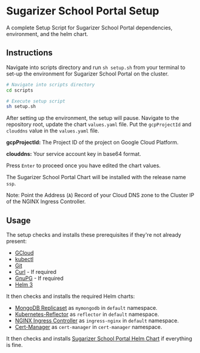 # Sugarizer School Portal Setup

A complete Setup Script for Sugarizer School Portal dependencies, environment, and the helm chart.    

## Instructions

Navigate into scripts directory and run `sh setup.sh` from your terminal to set-up the environment for Sugarizer School Portal on the cluster.

```bash
# Navigate into scripts directory
cd scripts

# Execute setup script
sh setup.sh
```

After setting up the environment, the setup will pause.
Navigate to the repository root, update the chart `values.yaml` file.
Put the `gcpProjectId` and `clouddns` value in the `values.yaml` file.

**gcpProjectId:** The Project ID of the project on Google Cloud Platform.

**clouddns:** Your service account key in base64 format.

Press `Enter` to proceed once you have edited the chart values.

The Sugarizer School Portal Chart will be installed with the release name `ssp`.

Note: Point the Address (`A`) Record of your Cloud DNS zone to the Cluster IP of the NGINX Ingress Controller.

## Usage

The setup checks and installs these prerequisites if they're not already present:
- [GCloud](https://cloud.google.com/sdk)
- [kubectl](https://kubernetes.io/docs/tasks/tools/install-kubectl/)
- [Git](https://git-scm.com/)
- [Curl](https://curl.haxx.se/) - If required
- [GnuPG](https://gnupg.org/) - If required
- [Helm 3](https://helm.sh/)

It then checks and installs the required Helm charts:
- [MongoDB Replicaset](https://github.com/helm/charts/tree/master/stable/mongodb-replicaset) as `mymongodb` in `default` namespace.
- [Kubernetes-Reflector](https://github.com/emberstack/kubernetes-reflector) as `reflector` in `default` namespace.
- [NGINX Ingress Controller](https://github.com/nginxinc/kubernetes-ingress/) as `ingress-nginx` in `default` namespace.
- [Cert-Manager](https://cert-manager.io/docs/) as `cert-manager` in `cert-manager` namespace.

It then checks and installs [Sugarizer School Portal Helm Chart](https://github.com/NikhilM98/sugarizer-school-portal-chart) if everything is fine.
